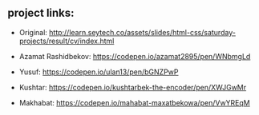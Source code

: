 ## project links:

- Original: http://learn.seytech.co/assets/slides/html-css/saturday-projects/result/cv/index.html

- Azamat Rashidbekov: https://codepen.io/azamat2895/pen/WNbmgLd
- Yusuf: https://codepen.io/ulan13/pen/bGNZPwP
- Kushtar: https://codepen.io/kushtarbek-the-encoder/pen/XWJGwMr
- Makhabat: https://codepen.io/mahabat-maxatbekowa/pen/VwYREqM




